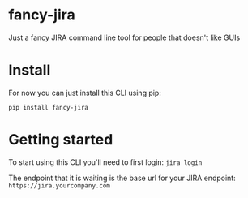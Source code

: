 # fancy-jira
Just a fancy JIRA command line tool for people that doesn't like GUIs

# Install
For now you can just install this CLI using pip:
```shell
pip install fancy-jira
```

# Getting started
To start using this CLI you'll need to first login:
`jira login`

The endpoint that it is waiting is the base url for your JIRA endpoint: 
`https://jira.yourcompany.com`
